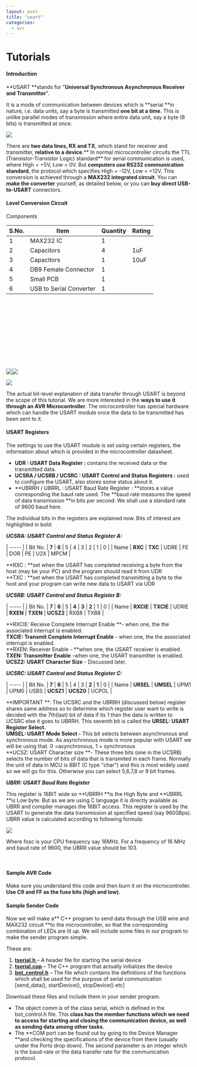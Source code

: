 ```yaml
---
layout: post
title: "usart"
categories:
  - avr
---
```

# Tutorials

#### Introduction

**USART **stands for "**Universal Synchronous Asynchronous Receiver and Transmitter**".

It is a mode of communication between devices which is **serial **in nature, i.e. data units, say a byte is transmitted **one bit at a time**. This is unlike parallel modes of transmission where entire data unit, say a byte (8 bits) is transmitted at once.

**![][1]**

There are **two data lines, RX and TX**, which stand for receiver and transmitter, **relative to a device**.** In normal microcontroller circuits the TTL (Transistor-Transistor Logic) standard** for serial communication is used, where High = +5V, Low = 0V. But **computers use RS232 communication standard**, the protocol which specifies High = -12V, Low = +12V. This conversion is achieved through a **MAX232 integrated circuit**. You can **make the converter** yourself, as detailed below, or you can **buy direct USB-to-USART** connectors.

#### Level Conversion Circuit

Components

| S.No. | Item                    | Quantity | Rating |
| ----- | ----------------------- | -------- | ------ |
| 1     | MAX232 IC               | 1        |        |
| 2     | Capacitors              | 4        | 1uF    |
| 3     | Capacitors              | 1        | 10uF   |
| 4     | DB9 Female Connector    | 1        |        |
| 5     | Small PCB               | 1        |        |
| 6     | USB to Serial Converter | 1        |        |

 

 

 

 

 

 

**![][2]![][3]**

**![][4]**

The actual bit-level explanation of data transfer through USART is beyond the scope of this tutorial. We are more interested in the **ways to use it through an AVR Microcontroller**. The microcontroller has special hardware which can handle the USART module once the data to be transmitted has been sent to it.

#### USART Registers

The settings to use the USART module is set using certain registers, the information about which is provided in the microcontroller datasheet.

* **UDR : USART Data Register :** contains the received data or the transmitted data.
* **UCSRA / UCSRB / UCSRC : USART Control and Status Registers :** used to configure the USART, also stores some status about it.
* **UBRRH / UBRRL : USART Baud Rate Register : **stores a value corresponding the baud rate used. The **baud rate measures the speed of data transmission **in bits per second. We shall use a standard rate of 9600 baud here.

The individual bits in the registers are explained now. Bits of interest are highlighted in bold:

_**UCSRA: USART Control and Status Register A:**_

| ----- |
|  Bit No. |  **7** |  **6** |  5 |  4 |  3 |  2 |  1 |  0 |
|  Name |  **RXC** |  **TXC** |  UDRE |  FE |  DOR |  PE |  U2X |  MPCM |

**RXC : **set when the USART has completed receiving a byte from the host (may be your PC) and the program should read it from UDR  
**TXC : **set when the USART has completed transmitting a byte to the host and your program can write new data to USART via UDR

_**UCSRB: USART Control and Status Register B:**_

| ----- |
|  Bit No. |  **7** |  **6** |  5 |  **4** |  **3** |  **2** |  1 |  0 |
|  Name |  **RXCIE** |  **TXCIE** |  UDRIE |  **RXEN** |  **TXEN** |  **UCSZ2** |  RXB8 |  TXB8 |

**RXCIE: Receive Complete Interrupt Enable **\- when one, the the associated interrupt is enabled.  
**TXCIE: Transmit Complete Interrupt Enable** \- when one, the the associated interrupt is enabled.  
**RXEN: Receiver Enable - **when one, the USART receiver is enabled.  
**TXEN: Transmitter Enable** -when one, the USART transmitter is enabled.  
**UCSZ2: USART Character Size** \- Discussed later.

_**UCSRC: USART Control and Status Register C:**_

| ----- |
|  Bit No. |  **7** |  **6** |  5 |  4 |  3 |  **2** |  **1** |  0 |
|  Name |  **URSEL** |  **UMSEL** |  UPM1 |  UPM0 |  USBS |  **UCSZ1** |  **UCSZ0** |  UCPOL |

**IMPORTANT **: The UCSRC and the UBRRH (discussed below) register shares same address so to determine which register user want to write is decided with the 7th(last) bit of data if its 1 then the data is written to UCSRC else it goes to UBRRH. This seventh bit is called the **URSEL: USART Register Select.**  
**UMSEL: USART Mode Select -** This bit selects between asynchronous and synchronous mode. As asynchronous mode is more popular with USART we will be using that. 0 =asynchronous, 1 = synchronous  
**UCSZ: USART Character size **\- These three bits (one in the UCSRB) selects the number of bits of data that is transmited in each frame. Normally the unit of data in MCU is 8BIT (C type "char") and this is most widely used so we will go for this. Otherwise you can select 5,6,7,8 or 9 bit frames.

_**UBRR: USART Baud Rate Register**_

This register is 16BIT wide so **UBRRH **is the High Byte and **UBRRL **is Low byte. But as we are using C language it is directly available as UBRR and compiler manages the 16BIT access. This register is used by the USART to generate the data transmission at specified speed (say 9600Bps). UBRR value is calculated according to following formula:

**![][5]**

Where fosc is your CPU frequency say 16MHz. For a frequency of 16 MHz and baud rate of 9600, the UBRR value should be 103.

 

#### Sample AVR Code

Make sure you understand this code and then burn it on the microcontroller. **Use C9 and FF as the fuse bits (high and low).**

#### Sample Sender Code

Now we will make a** C++ program to send data through the USB wire and MAX232 circuit **to the microcontroller, so that the corresponding combination of LEDs are lit up. We will include some files in our program to make the sender program simple.

These are:

1. [**tserial.h** ][6]– A header file for starting the serial device
2. [**tserial.cpp**][7] – The C++ program that actually initializes the device
3. [**bot_control.h**][8] – The file which contains the definitions of the functions which shall be used for the purpose of serial communication [send_data(), startDevice(), stopDevice() etc]

Download these files and include them in your sender program.

* The object comm is of the class serial, which is defined in the bot_control.h file. This **class has the member functions which we need to access for starting and closing the communication device, as well as sending data among other tasks.**
* The **COM port can be found out by going to the Device Manager **and checking the specifications of the device from there (usually under the Ports drop down). The second parameter is an integer which is the baud-rate or the data transfer rate for the communication protocol.

[1]: https://docs.google.com/drawings/image?id=slvYquHXgUeM4iu0DpvfvgQ&w=610&h=162&rev=37&ac=1
[2]: https://lh3.googleusercontent.com/HQzmQjHO3DndpVzqQg89hUX0opwL0BEbIcdgEN3N0SrxzkAW57tDe5eZcvvIHmSfU3ETnTTSrbrvPMNSQ_qdCh5Ra4klcv7jzVMGS1OVKwrt3mULGVY
[3]: https://lh4.googleusercontent.com/QFX0a7LtoebctZ__9JGofxk6d1ZWVkVd1A0BwRz6Kh34y56uDpI6EWEZk8VKnekIiKXIQS-lkz3L2dPGJFkNWcBd4eB8A7UeStQb7onw0A3y-oz7xh8
[4]: https://lh4.googleusercontent.com/ycy-4nB7P8hulU9kHrA5AAp1E3hShatCMKRDso2mVhrQGb9wvrfC9ivPdBiSYyGhmhS_UvmFdcChQ6jZ09TgepTPlHtwOUcGouKW-I5gMrYs2IQZBeY
[5]: https://lh4.googleusercontent.com/1hOAVMtlBCCCWV6x1Ew_ZKn9H_K1Z1OOKK_YufokmXQLHQ2VDFY_Fv6ztcBmkZEzNcLh-YrQg7BmInjl58EybrG81_f50fPXQFH-FsFF9X9BNrYyUbI
[6]: http://robotix.in/samplecode/tserial.h
[7]: http://robotix.in/samplecode/tserial.cpp
[8]: http://robotix.in/samplecode/bot_control.h
